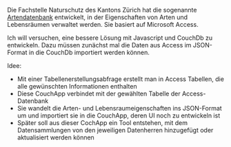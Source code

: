 Die Fachstelle Naturschutz des Kantons Zürich hat die sogenannte [Artendatenbank](http://www.aln.zh.ch/internet/baudirektion/aln/de/naturschutz/naturschutzdaten/tools/arten_db.html#a-content) entwickelt, in der Eigenschaften von Arten und Lebensräumen verwaltet werden. Sie basiert auf Microsoft Access.

Ich will versuchen, eine bessere Lösung mit Javascript und CouchDb zu entwickeln.
Dazu müssen zunächst mal die Daten aus Access im JSON-Format in die CouchDb importiert werden können.

Idee:
- Mit einer Tabellenerstellungsabfrage erstellt man in Access Tabellen, die alle gewünschten Informationen enthalten
- Diese CouchApp verbindet mit der gewählten Tabelle der Access-Datenbank
- Sie wandelt die Arten- und Lebensraumeigenschaften ins JSON-Format um und importiert sie in die CouchApp, deren UI noch zu entwickeln ist
- Später soll aus dieser CochApp ein Tool entstehen, mit dem Datensammlungen von den jeweiligen Datenherren hinzugefügt oder aktualisiert werden können